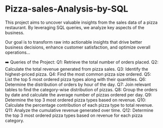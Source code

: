 # Pizza-sales-Analysis-by-SQL
This project aims to uncover valuable insights from the sales data of a pizza restaurant. By leveraging SQL queries, we analyze key aspects of the business.

Our goal is to transform raw into actionable insights that drive better business decisions, enhance customer satisfaction, and optimize overall operations...



➡️ Queries of the Project:
Q1: Retrieve the total number of orders placed.
Q2: Calculate the total revenue generated from pizza sales.
Q3: Identify the highest-priced pizza.
Q4: Find the most common pizza size ordered.
Q5: List the top 5 most ordered pizza types along with their quantities.
Q6: Determine the distribution of orders by hour of the day.
Q7: Join relevant tables to find the category-wise distribution of pizzas.
Q8: Group the orders by date and calculate the average number of pizzas ordered per day.
Q9: Determine the top 3 most ordered pizza types based on revenue.
Q10: Calculate the percentage contribution of each pizza type to total revenue.
Q11: Analyze the cumulative revenue generated over time.
Q12: Determine the top 3 most ordered pizza types based on revenue for each pizza category.

